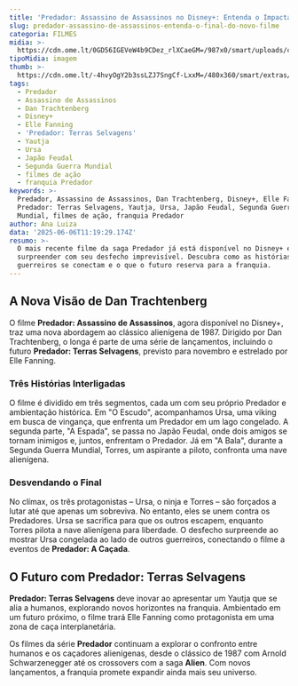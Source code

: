 ```yaml
---
title: 'Predador: Assassino de Assassinos no Disney+: Entenda o Impactante Final'
slug: predador-assassino-de-assassinos-entenda-o-final-do-novo-filme
categoria: FILMES
midia: >-
  https://cdn.ome.lt/0GD56IGEVeW4b9CDez_rlXCaeGM=/987x0/smart/uploads/conteudo/fotos/predador-assassino-de-assassinos_2uSqPS0.png
tipoMidia: imagem
thumb: >-
  https://cdn.ome.lt/-4hvyOgY2b3ssLZJ7SngCf-LxxM=/480x360/smart/extras/conteudos/Predator-Killer-of-killers-capa_tsoEFsP.webp
tags:
  - Predador
  - Assassino de Assassinos
  - Dan Trachtenberg
  - Disney+
  - Elle Fanning
  - 'Predador: Terras Selvagens'
  - Yautja
  - Ursa
  - Japão Feudal
  - Segunda Guerra Mundial
  - filmes de ação
  - franquia Predador
keywords: >-
  Predador, Assassino de Assassinos, Dan Trachtenberg, Disney+, Elle Fanning,
  Predador: Terras Selvagens, Yautja, Ursa, Japão Feudal, Segunda Guerra
  Mundial, filmes de ação, franquia Predador
author: Ana Luiza
data: '2025-06-06T11:19:29.174Z'
resumo: >-
  O mais recente filme da saga Predador já está disponível no Disney+ e promete
  surpreender com seu desfecho imprevisível. Descubra como as histórias dos
  guerreiros se conectam e o que o futuro reserva para a franquia.
---
```


## A Nova Visão de Dan Trachtenberg

O filme **Predador: Assassino de Assassinos**, agora disponível no Disney+, traz uma nova abordagem ao clássico alienígena de 1987. Dirigido por Dan Trachtenberg, o longa é parte de uma série de lançamentos, incluindo o futuro **Predador: Terras Selvagens**, previsto para novembro e estrelado por Elle Fanning.

### Três Histórias Interligadas

O filme é dividido em três segmentos, cada um com seu próprio Predador e ambientação histórica. Em "O Escudo", acompanhamos Ursa, uma viking em busca de vingança, que enfrenta um Predador em um lago congelado. A segunda parte, "A Espada", se passa no Japão Feudal, onde dois amigos se tornam inimigos e, juntos, enfrentam o Predador. Já em "A Bala", durante a Segunda Guerra Mundial, Torres, um aspirante a piloto, confronta uma nave alienígena.

### Desvendando o Final

No clímax, os três protagonistas – Ursa, o ninja e Torres – são forçados a lutar até que apenas um sobreviva. No entanto, eles se unem contra os Predadores. Ursa se sacrifica para que os outros escapem, enquanto Torres pilota a nave alienígena para liberdade. O desfecho surpreende ao mostrar Ursa congelada ao lado de outros guerreiros, conectando o filme a eventos de **Predador: A Caçada**.

## O Futuro com Predador: Terras Selvagens

**Predador: Terras Selvagens** deve inovar ao apresentar um Yautja que se alia a humanos, explorando novos horizontes na franquia. Ambientado em um futuro próximo, o filme trará Elle Fanning como protagonista em uma zona de caça interplanetária.

Os filmes da série **Predador** continuam a explorar o confronto entre humanos e os caçadores alienígenas, desde o clássico de 1987 com Arnold Schwarzenegger até os crossovers com a saga **Alien**. Com novos lançamentos, a franquia promete expandir ainda mais seu universo.
